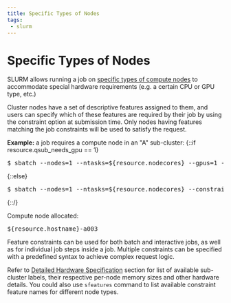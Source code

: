 ```yaml
---
title: Specific Types of Nodes
tags:
 - slurm
---
```

# Specific Types of Nodes

SLURM allows running a job on [specific types of compute nodes](../../../../overview) to accommodate special hardware requirements (e.g. a certain CPU or GPU type, etc.)

Cluster nodes have a set of descriptive features assigned to them, and users can
specify which of these features are required by their job by using the constraint option at submission time.  Only nodes having features matching the job constraints will be used to satisfy the request.

<strong>Example:</strong>  a job requires a compute node in an "A" sub-cluster:
{::if resource.qsub_needs_gpu == 1}
<pre>$ sbatch --nodes=1 --ntasks=${resource.nodecores} --gpus=1 --constraint=A myjobsubmissionfile.sub</pre>
{::else}
<pre>$ sbatch --nodes=1 --ntasks=${resource.nodecores} --constraint=A myjobsubmissionfile.sub</pre>
{::/}

Compute node allocated:

<pre>${resource.hostname}-a003</pre>

Feature constraints can be used for both batch and interactive jobs, as well as for individual job steps inside a job.  Multiple constraints can be specified with a predefined syntax to achieve complex request logic.

Refer to [Detailed Hardware Specification](../../../../overview) section for list of available sub-cluster labels, their respective per-node memory sizes and other hardware details.  You could also use `sfeatures` command to list available constraint feature names for different node types.
